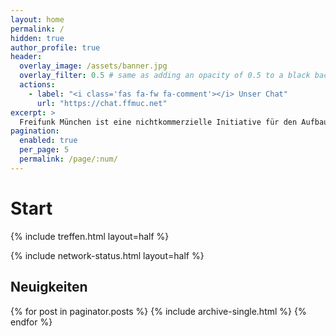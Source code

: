 ```yaml
---
layout: home
permalink: /
hidden: true
author_profile: true
header:
  overlay_image: /assets/banner.jpg
  overlay_filter: 0.5 # same as adding an opacity of 0.5 to a black background
  actions:
    - label: "<i class='fas fa-fw fa-comment'></i> Unser Chat"
      url: "https://chat.ffmuc.net"
excerpt: >
  Freifunk München ist eine nichtkommerzielle Initiative für den Aufbau freier (Funk-)Netze sowie Kommunikationskanäle.
pagination:
  enabled: true
  per_page: 5
  permalink: /page/:num/
---
```


<h1>Start</h1>
{% include treffen.html layout=half %}

{% include network-status.html layout=half %}

<h2>Neuigkeiten</h2>

{% for post in paginator.posts %}
  {% include archive-single.html %}
{% endfor %}
